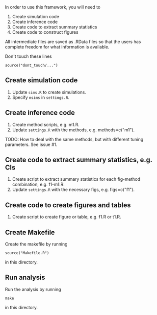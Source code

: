 In order to use this framework, you will need to 

1. Create simulation code
1. Create inference code
1. Create code to extract summary statistics
1. Create code to construct figures

All intermediate files are saved as .RData files so that the users has complete freedom for what information is available.

Don't touch these lines

    source("dont_touch/...")

## Create simulation code

1. Update `sims.R` to create simulations.
1. Specify `nsims` in `settings.R`.

## Create inference code

1. Create method scripts, e.g. m1.R.
1. Update `settings.R` with the methods, e.g. methods=c("m1"). 

TODO: How to deal with the same methods, but with different tuning parameters. See issue #1. 

## Create code to extract summary statistics, e.g. CIs

1. Create script to extract summary statistics for each fig-method combination, e.g. f1-m1.R. 
1. Update `settings.R` with the necessary figs, e.g. figs=c("f1"). 

## Create code to create figures and tables

1. Create script to create figure or table, e.g. f1.R or t1.R.

## Create Makefile

Create the makefile by running 

    source("Makefile.R")
    
in this directory.

## Run analysis 

Run the analysis by running 

    make
    
in this directory. 
